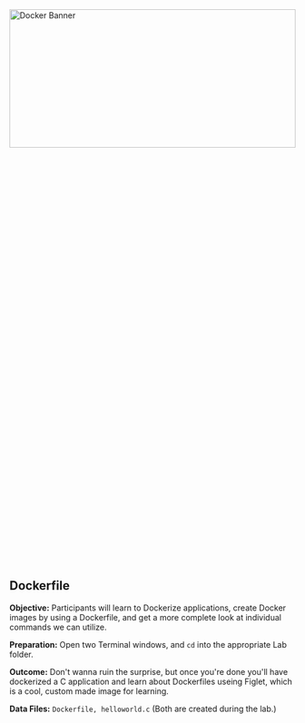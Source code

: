 
<img alt="Docker Banner" height="25%" width="100%" src="https://user-images.githubusercontent.com/21102559/41428354-d2fd1052-6fd7-11e8-8824-d4873955d89c.png">

## Dockerfile

**Objective:** Participants will learn to Dockerize applications, create Docker images by using a Dockerfile, and get a more complete look at individual commands we can utilize.<br>

**Preparation:** Open two Terminal windows, and `cd` into the appropriate Lab folder.<br>

**Outcome:** Don't wanna ruin the surprise, but once you're done you'll have dockerized a C application and learn about Dockerfiles useing Figlet, which is a cool, custom made image for learning.<br>

**Data Files:** ```Dockerfile, helloworld.c``` (Both are created during the lab.)